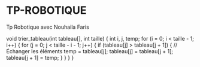 # TP-ROBOTIQUE
Tp Robotique avec Nouhaila Faris

void trier_tableau(int tableau[], int taille) {
    int i, j, temp;
    for (i = 0; i < taille - 1; i++) {
        for (j = 0; j < taille - i - 1; j++) {
            if (tableau[j] > tableau[j + 1]) {
                // Échanger les éléments
                temp = tableau[j];
                tableau[j] = tableau[j + 1];
                tableau[j + 1] = temp;
            }
        }
    }
}


